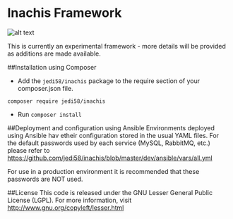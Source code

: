 Inachis Framework
=======

![alt text](https://travis-ci.org/jedi58/inachis.svg?branch=master "Build status")

This is currently an experimental framework - more details will be provided as additions are made available.

##Installation using Composer
- Add the `jedi58/inachis` package to the require section of your composer.json file.
```{r, engine='bash', composer_install}
composer require jedi58/inachis
```
- Run `composer install`

##Deployment and configuration using Ansible
Environments deployed using Ansible hav etheir configuration stored in the usual YAML files. For the default passwords used by each service (MySQL, RabbitMQ, etc.) please refer to https://github.com/jedi58/inachis/blob/master/dev/ansible/vars/all.yml

For use in a production environment it is recommended that these passwords are NOT used.


##License
This code is released under the GNU Lesser General Public License (LGPL). For more information, visit http://www.gnu.org/copyleft/lesser.html

